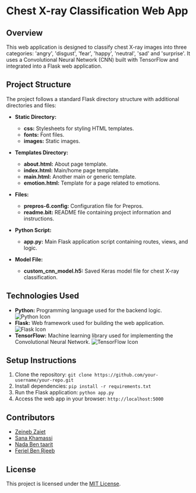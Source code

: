 # Chest X-ray Classification Web App

## Overview
This web application is designed to classify chest X-ray images into three categories: 'angry', 'disgust', 'fear', 'happy', 'neutral', 'sad' and 'surprise'. It uses a Convolutional Neural Network (CNN) built with TensorFlow and integrated into a Flask web application.

## Project Structure
The project follows a standard Flask directory structure with additional directories and files:

- **Static Directory:**
  - **css:** Stylesheets for styling HTML templates.
  - **fonts:** Font files.
  - **images:** Static images.

- **Templates Directory:**
  - **about.html:** About page template.
  - **index.html:** Main/home page template.
  - **main.html:** Another main or generic template.
  - **emotion.html:** Template for a page related to emotions.

- **Files:**
  - **prepros-6.config:** Configuration file for Prepros.
  - **readme.bit:** README file containing project information and instructions.

- **Python Script:**
  - **app.py:** Main Flask application script containing routes, views, and logic.

- **Model File:**
  - **custom_cnn_model.h5:** Saved Keras model file for chest X-ray classification.
## Technologies Used
- **Python:** Programming language used for the backend logic. ![Python Icon](https://img.shields.io/badge/Python-3776AB?style=for-the-badge&logo=python&logoColor=white)
- **Flask:** Web framework used for building the web application. ![Flask Icon](https://img.shields.io/badge/Flask-000000?style=for-the-badge&logo=flask&logoColor=white)
- **TensorFlow:** Machine learning library used for implementing the Convolutional Neural Network. ![TensorFlow Icon](https://img.shields.io/badge/TensorFlow-FF6F00?style=for-the-badge&logo=tensorflow&logoColor=white)
## Setup Instructions
1. Clone the repository: `git clone https://github.com/your-username/your-repo.git`
2. Install dependencies: `pip install -r requirements.txt`
3. Run the Flask application: `python app.py`
4. Access the web app in your browser: `http://localhost:5000`

## Contributors
- [Zeineb Zaiet](https://github.com/your-username)
- [Sana Khamassi](https://github.com/Sanakhamassi)
- [Nada Ben taarit](https://github.com/contributor1)
- [Feriel Ben Rjeeb](https://github.com/contributor2)


## License
This project is licensed under the [MIT License](LICENSE).
